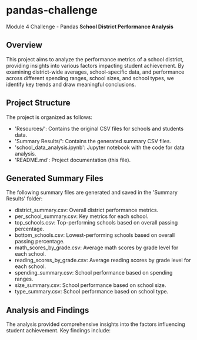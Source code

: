 # pandas-challenge
Module 4 Challenge - Pandas
**School District Performance Analysis**
## Overview
This project aims to analyze the performance metrics of a school district, providing insights into various factors impacting student achievement. By examining district-wide averages, school-specific data, and performance across different spending ranges, school sizes, and school types, we identify key trends and draw meaningful conclusions.

## Project Structure
The project is organized as follows:

- 'Resources/': Contains the original CSV files for schools and students data.
- 'Summary Results/': Contains the generated summary CSV files.
- 'school_data_analysis.ipynb': Jupyter notebook with the code for data analysis.
- 'README.md': Project documentation (this file).

## Generated Summary Files
The following summary files are generated and saved in the 'Summary Results' folder:

- district_summary.csv: Overall district performance metrics.
- per_school_summary.csv: Key metrics for each school.
- top_schools.csv: Top-performing schools based on overall passing percentage.
- bottom_schools.csv: Lowest-performing schools based on overall passing percentage.
- math_scores_by_grade.csv: Average math scores by grade level for each school.
- reading_scores_by_grade.csv: Average reading scores by grade level for each school.
- spending_summary.csv: School performance based on spending ranges.
- size_summary.csv: School performance based on school size.
- type_summary.csv: School performance based on school type.

## Analysis and Findings
The analysis provided comprehensive insights into the factors influencing student achievement. Key findings include:
